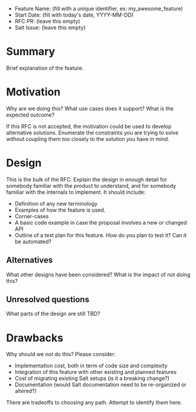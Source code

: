 - Feature Name: (fill with a unique identifier, ex: my_awesome_feature)
- Start Date: (fill with today's date, YYYY-MM-DD)
- RFC PR: (leave this empty)
- Salt Issue: (leave this empty)

# Summary
[summary]: #summary

Brief explanation of the feature.

# Motivation
[motivation]: #motivation

Why are we doing this? What use cases does it support? What is the expected outcome?

If this RFC is not accepted, the motivation could be used to develop alternative solutions. Enumerate the constraints you are trying to solve without coupling them too closely to the solution you have in mind.

# Design
[design]: #detailed-design

This is the bulk of the RFC. Explain the design in enough detail for somebody familiar
with the product to understand, and for somebody familiar with the internals to implement. It should include:

- Definition of any new terminology
- Examples of how the feature is used.
- Corner-cases
- A basic code example in case the proposal involves a new or changed API
- Outline of a test plan for this feature. How do you plan to test it? Can it be automated?

## Alternatives
[alternatives]: #alternatives

What other designs have been considered? What is the impact of not doing this?

## Unresolved questions
[unresolved]: #unresolved-questions

What parts of the design are still TBD?

# Drawbacks
[drawbacks]: #drawbacks

Why should we *not* do this? Please consider:

- Implementation cost, both in term of code size and complexity
- Integration of this feature with other existing and planned features
- Cost of migrating existing Salt setups (is it a breaking change?)
- Documentation (would Salt documentation need to be re-organized or altered?)


There are tradeoffs to choosing any path. Attempt to identify them here.
